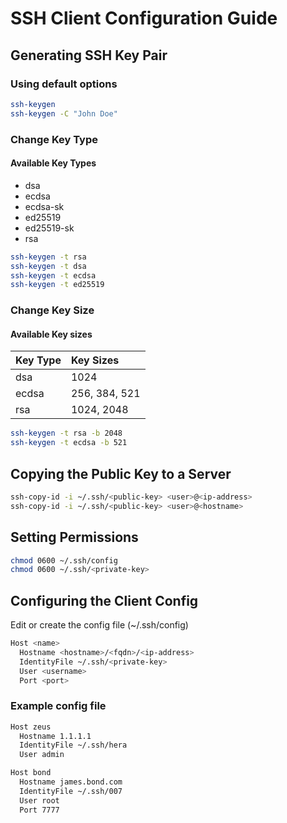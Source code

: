 # SSH Client Configuration Guide
## Generating SSH Key Pair
### Using default options
```bash
ssh-keygen
ssh-keygen -C "John Doe"
```

### Change Key Type
#### Available Key Types
- dsa
- ecdsa
- ecdsa-sk
- ed25519
- ed25519-sk
- rsa

```bash
ssh-keygen -t rsa
ssh-keygen -t dsa 
ssh-keygen -t ecdsa
ssh-keygen -t ed25519
```

### Change Key Size
#### Available Key sizes
| Key Type | Key Sizes     |
| :------- | :------------ |
| dsa      | 1024          |
| ecdsa    | 256, 384, 521 |
| rsa      | 1024, 2048    |

```bash
ssh-keygen -t rsa -b 2048
ssh-keygen -t ecdsa -b 521
```

## Copying the Public Key to a Server
```bash
ssh-copy-id -i ~/.ssh/<public-key> <user>@<ip-address>
ssh-copy-id -i ~/.ssh/<public-key> <user>@<hostname>
```

## Setting Permissions
```bash
chmod 0600 ~/.ssh/config
chmod 0600 ~/.ssh/<private-key>
```

## Configuring the Client Config
Edit or create the config file (~/.ssh/config)
```bash
Host <name>
  Hostname <hostname>/<fqdn>/<ip-address>
  IdentityFile ~/.ssh/<private-key>
  User <username>
  Port <port>   
```

### Example config file
```bash
Host zeus
  Hostname 1.1.1.1
  IdentityFile ~/.ssh/hera
  User admin

Host bond
  Hostname james.bond.com
  IdentityFile ~/.ssh/007
  User root
  Port 7777  
```

